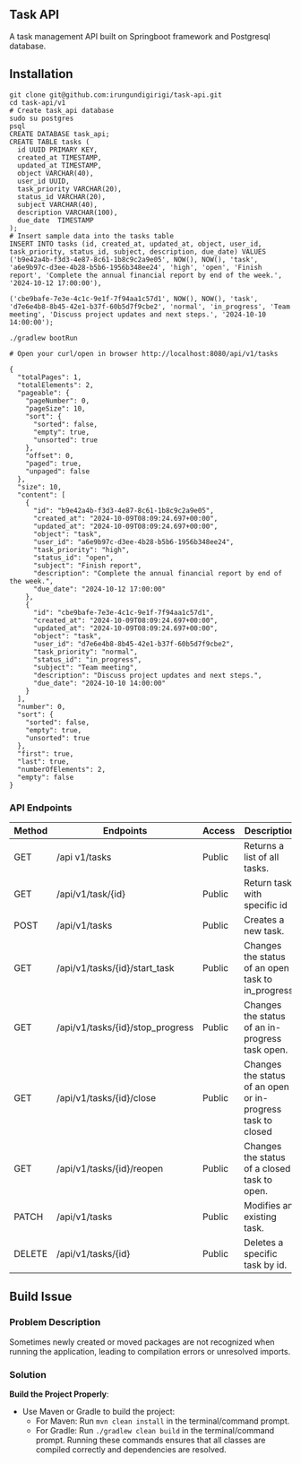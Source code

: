 ## Task API
A task management API built on Springboot framework and Postgresql database.

## Installation
```
git clone git@github.com:irungundigirigi/task-api.git
cd task-api/v1
# Create task_api database
sudo su postgres
psql
CREATE DATABASE task_api;
CREATE TABLE tasks (
  id UUID PRIMARY KEY,
  created_at TIMESTAMP,
  updated_at TIMESTAMP,
  object VARCHAR(40),
  user_id UUID,
  task_priority VARCHAR(20),
  status_id VARCHAR(20),
  subject VARCHAR(40),
  description VARCHAR(100),
  due_date  TIMESTAMP
);
# Insert sample data into the tasks table
INSERT INTO tasks (id, created_at, updated_at, object, user_id, task_priority, status_id, subject, description, due_date) VALUES
('b9e42a4b-f3d3-4e87-8c61-1b8c9c2a9e05', NOW(), NOW(), 'task', 'a6e9b97c-d3ee-4b28-b5b6-1956b348ee24', 'high', 'open', 'Finish report', 'Complete the annual financial report by end of the week.', '2024-10-12 17:00:00'),

('cbe9bafe-7e3e-4c1c-9e1f-7f94aa1c57d1', NOW(), NOW(), 'task', 'd7e6e4b8-8b45-42e1-b37f-60b5d7f9cbe2', 'normal', 'in_progress', 'Team meeting', 'Discuss project updates and next steps.', '2024-10-10 14:00:00');

./gradlew bootRun

# Open your curl/open in browser http://localhost:8080/api/v1/tasks

{
  "totalPages": 1,
  "totalElements": 2,
  "pageable": {
    "pageNumber": 0,
    "pageSize": 10,
    "sort": {
      "sorted": false,
      "empty": true,
      "unsorted": true
    },
    "offset": 0,
    "paged": true,
    "unpaged": false
  },
  "size": 10,
  "content": [
    {
      "id": "b9e42a4b-f3d3-4e87-8c61-1b8c9c2a9e05",
      "created_at": "2024-10-09T08:09:24.697+00:00",
      "updated_at": "2024-10-09T08:09:24.697+00:00",
      "object": "task",
      "user_id": "a6e9b97c-d3ee-4b28-b5b6-1956b348ee24",
      "task_priority": "high",
      "status_id": "open",
      "subject": "Finish report",
      "description": "Complete the annual financial report by end of the week.",
      "due_date": "2024-10-12 17:00:00"
    },
    {
      "id": "cbe9bafe-7e3e-4c1c-9e1f-7f94aa1c57d1",
      "created_at": "2024-10-09T08:09:24.697+00:00",
      "updated_at": "2024-10-09T08:09:24.697+00:00",
      "object": "task",
      "user_id": "d7e6e4b8-8b45-42e1-b37f-60b5d7f9cbe2",
      "task_priority": "normal",
      "status_id": "in_progress",
      "subject": "Team meeting",
      "description": "Discuss project updates and next steps.",
      "due_date": "2024-10-10 14:00:00"
    }
  ],
  "number": 0,
  "sort": {
    "sorted": false,
    "empty": true,
    "unsorted": true
  },
  "first": true,
  "last": true,
  "numberOfElements": 2,
  "empty": false
}

```

### API Endpoints
| Method | Endpoints                         | Access  | Description                              |
| ------- | ---------------------------------- | ------- | ---------------------------------------- |
| GET     | /api v1/tasks                       | Public  | Returns a list of all tasks.            |
| GET     | /api/v1/task/{id}                   | Public  | Return task with specific id            |
| POST    | /api/v1/tasks                       | Public  | Creates a new task.                                   |
| GET     | /api/v1/tasks/{id}/start_task       | Public  | Changes the status of an open task to in_progress.    |
| GET     | /api/v1/tasks/{id}/stop_progress    | Public  | Changes the status of an in-progress task open.                   |
| GET     | /api/v1/tasks/{id}/close            | Public  | Changes the status of an open or in-progress task to closed                  |
| GET  | /api/v1/tasks/{id}/reopen              | Public  | Changes the status of a closed task to open.                 |
| PATCH  | /api/v1/tasks                        | Public  | Modifies an existing task.                         |
| DELETE    | /api/v1/tasks/{id}                | Public  | Deletes a specific task by id.                      |


## Build Issue

### Problem Description
Sometimes newly created or moved packages are not recognized when running the application, leading to compilation errors or unresolved imports.

### Solution
**Build the Project Properly**:
   - Use Maven or Gradle to build the project:
     - For Maven: Run `mvn clean install` in the terminal/command prompt.
     - For Gradle: Run `./gradlew clean build` in the terminal/command prompt.
Running these commands ensures that all classes are compiled correctly and dependencies are resolved.
